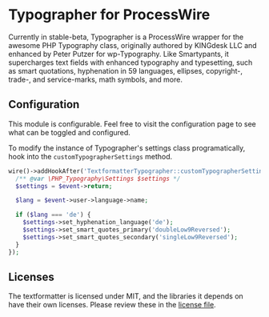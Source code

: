 # Typographer for ProcessWire

Currently in stable-beta, Typographer is a ProcessWire wrapper for the awesome PHP Typography class, originally authored by KINGdesk LLC and enhanced by Peter Putzer for wp-Typography. Like Smartypants, it supercharges text fields with enhanced typography and typesetting, such as smart quotations, hyphenation in 59 languages, ellipses, copyright-, trade-, and service-marks, math symbols, and more.

## Configuration

This module is configurable. Feel free to visit the configuration page to see what can be toggled and configured.

To modify the instance of Typographer's settings class programatically, hook into the `customTypographerSettings` method.

```php
wire()->addHookAfter('TextformatterTypographer::customTypographerSettings', function (HookEvent $event) {
  /** @var \PHP_Typography\Settings $settings */
  $settings = $event->return;

  $lang = $event->user->language->name;

  if ($lang === 'de') {
    $settings->set_hyphenation_language('de');
    $settings->set_smart_quotes_primary('doubleLow9Reversed');
    $settings->set_smart_quotes_secondary('singleLow9Reversed');
  }
});
```

## Licenses

The textformatter is licensed under MIT, and the libraries it depends on have their own licenses. Please review these in the [license file](LICENSE.md).
